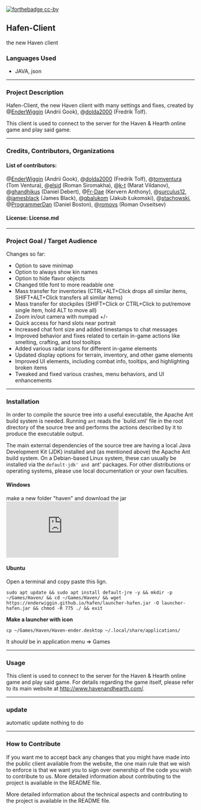 [![forthebadge cc-by](https://licensebuttons.net/l/by-nc-sa/4.0/88x31.png)](https://creativecommons.org/licenses/by/4.0)
## Hafen-Client
the new Haven client

### Languages Used
- JAVA, json
-------------

### Project Description
Hafen-Client, the new Haven client with many settings and fixes, created by @[EnderWiggin](https://github.com/EnderWiggin) (Andrii Gook), @[dolda2000](https://github.com/dolda2000) (Fredrik Tolf). 

This client is used to connect to the server for the Haven & Hearth online game and play said game.

-------------
### Credits, Contributors, Organizations
#### List of contributors: 
@[EnderWiggin](https://github.com/EnderWiggin) (Andrii Gook), @[dolda2000](https://github.com/dolda2000) (Fredrik Tolf), @[tomventura](https://github.com/tomventura) (Tom Ventura), @[elsid](https://github.com/elsid) (Roman Siromakha), @[k-t](https://github.com/k-t) (Marat Vildanov), @[ghandhikus](https://github.com/ghandhikus) (Daniel Debert), @[Fr-Dae](https://github.com/Fr-Dae) (Kervern Anthony), @[surculus12](https://github.com/surculus12), @[jamesblack](https://github.com/jamesblack) (James Black), @[qbalukom](https://github.com/qbalukom) (Jakub Łukomski), @[stachowski](https://github.com/stachowski), @[ProgrammerDan](https://github.com/ProgrammerDan) (Daniel Boston), @[romovs](https://github.com/romovs) (Roman Ovseitsev)

#### License: License.md

-------------
### Project Goal / Target Audience
Changes so far:

- Option to save minimap
- Option to always show kin names
- Option to hide flavor objects
- Changed title font to more readable one
- Mass transfer for inventories (CTRL+ALT+Click drops all similar items, SHIFT+ALT+Click transfers all similar items)
- Mass transfer for stockpiles (SHIFT+Click or CTRL+Click to put/remove single item, hold ALT to move all)
- Zoom in/out camera with numpad +/-
- Quick access for hand slots near portrait
- Increased chat font size and added timestamps to chat messages
- Improved behavior and fixes related to certain in-game actions like smelting, crafting, and tool tooltips
- Added various radar icons for different in-game elements
- Updated display options for terrain, inventory, and other game elements
- Improved UI elements, including combat info, tooltips, and highlighting broken items
- Tweaked and fixed various crashes, menu behaviors, and UI enhancements
	
-------------
### Installation
In order to compile the source tree into a useful executable, the Apache Ant build system is needed. Running `ant` reads the `build.xml' file in the root directory of the source tree and performs the actions described by it to produce the executable output. 

The main external dependencies of the source tree are having a local Java Development Kit (JDK) installed and (as mentioned above) the Apache Ant build system. On a Debian-based Linux system, these can usually be installed via the `default-jdk' and `ant' packages. For other distributions or operating systems, please use local documentation or your own faculties.

#### Windows
make a new folder "haven" and download the jar ![here](https://enderwiggin.github.io/hafen/launcher-hafen.jar) 

#### Ubuntu
Open a terminal and copy paste this lign.
```properties
sudo apt update && sudo apt install default-jre -y && mkdir -p ~/Games/Haven/ && cd ~/Games/Haven/ && wget https://enderwiggin.github.io/hafen/launcher-hafen.jar -O launcher-hafen.jar && chmod -R 775 ./ && exit
```
**Make a launcher with icon**
```properties
cp ~/Games/Haven/Haven-ender.desktop ~/.local/share/applications/
```
It *should* be in application menu => Games

-------------
### Usage
This client is used to connect to the server for the Haven & Hearth online game and play said game. For details regarding the game itself, please refer to its main website at <http://www.havenandhearth.com/>.

-------------
### update
automatic update nothing to do

-------------
### How to Contribute
If you want me to accept back any changes that you might have made into the public client available from the website, the one main rule that we wish to enforce is that we want you to sign over ownership of the code you wish to contribute to us. More detailed information about contributing to the project is available in the README file.

More detailed information about the technical aspects and contributing to the project is available in the README file. 
